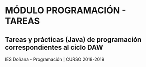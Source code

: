 # MÓDULO PROGRAMACIÓN - TAREAS

## Tareas y prácticas (Java) de programación correspondientes al ciclo DAW

IES Doñana - Programación | CURSO 2018-2019

